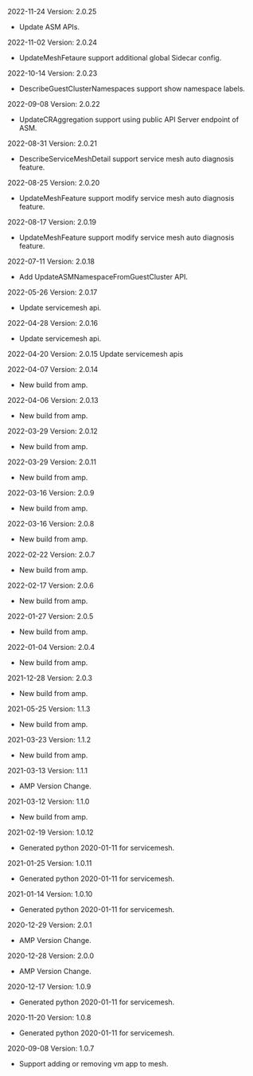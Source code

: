 2022-11-24 Version: 2.0.25
- Update ASM APIs.

2022-11-02 Version: 2.0.24
- UpdateMeshFetaure support additional global Sidecar config.

2022-10-14 Version: 2.0.23
- DescribeGuestClusterNamespaces support show namespace labels.

2022-09-08 Version: 2.0.22
- UpdateCRAggregation support using public API Server endpoint of ASM.

2022-08-31 Version: 2.0.21
- DescribeServiceMeshDetail support service mesh auto diagnosis feature.

2022-08-25 Version: 2.0.20
- UpdateMeshFeature support modify service mesh auto diagnosis feature.

2022-08-17 Version: 2.0.19
- UpdateMeshFeature support modify service mesh auto diagnosis feature.

2022-07-11 Version: 2.0.18
- Add UpdateASMNamespaceFromGuestCluster API.

2022-05-26 Version: 2.0.17
- Update servicemesh api.

2022-04-28 Version: 2.0.16
- Update servicemesh api.

2022-04-20 Version: 2.0.15
Update servicemesh apis

2022-04-07 Version: 2.0.14
- New build from amp.


2022-04-06 Version: 2.0.13
- New build from amp.


2022-03-29 Version: 2.0.12
- New build from amp.


2022-03-29 Version: 2.0.11
- New build from amp.


2022-03-16 Version: 2.0.9
- New build from amp.


2022-03-16 Version: 2.0.8
- New build from amp.


2022-02-22 Version: 2.0.7
- New build from amp.


2022-02-17 Version: 2.0.6
- New build from amp.


2022-01-27 Version: 2.0.5
- New build from amp.


2022-01-04 Version: 2.0.4
- New build from amp.


2021-12-28 Version: 2.0.3
- New build from amp.


2021-05-25 Version: 1.1.3
- New build from amp.


2021-03-23 Version: 1.1.2
- New build from amp.


2021-03-13 Version: 1.1.1
- AMP Version Change.

2021-03-12 Version: 1.1.0
- New build from amp.


2021-02-19 Version: 1.0.12
- Generated python 2020-01-11 for servicemesh.

2021-01-25 Version: 1.0.11
- Generated python 2020-01-11 for servicemesh.

2021-01-14 Version: 1.0.10
- Generated python 2020-01-11 for servicemesh.

2020-12-29 Version: 2.0.1
- AMP Version Change.

2020-12-28 Version: 2.0.0
- AMP Version Change.

2020-12-17 Version: 1.0.9
- Generated python 2020-01-11 for servicemesh.

2020-11-20 Version: 1.0.8
- Generated python 2020-01-11 for servicemesh.

2020-09-08 Version: 1.0.7
- Support adding or removing vm app to mesh.

